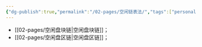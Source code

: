 ```yaml
---
{"dg-publish":true,"permalink":"/02-pages/空闲链表法/","tags":["personal/blog","os/file"]}
---
```


- [[02-pages/空闲盘块链\|空闲盘块链]]；
- [[02-pages/空闲盘区链\|空闲盘区链]]；